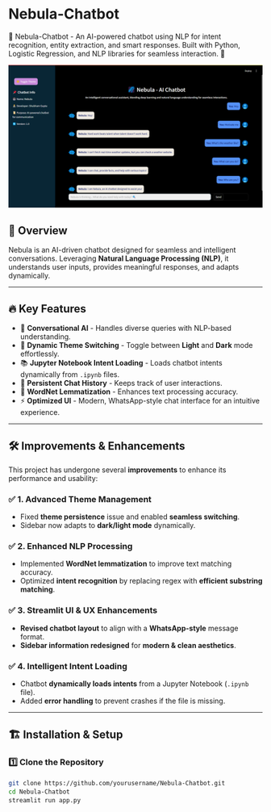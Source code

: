 # Nebula-Chatbot
🌌 Nebula-Chatbot - An AI-powered chatbot using NLP for intent recognition, entity extraction, and smart responses. Built with Python, Logistic Regression, and NLP libraries for seamless interaction. 🚀

![Nebula Chatbot UI](assets/nebula-screenshot.png)  

## 🚀 Overview  
Nebula is an AI-driven chatbot designed for seamless and intelligent conversations. Leveraging **Natural Language Processing (NLP)**, it understands user inputs, provides meaningful responses, and adapts dynamically.  

---

## 🔥 **Key Features**  
- 💬 **Conversational AI** - Handles diverse queries with NLP-based understanding.  
- 🎨 **Dynamic Theme Switching** - Toggle between **Light** and **Dark** mode effortlessly.  
- 📚 **Jupyter Notebook Intent Loading** - Loads chatbot intents dynamically from `.ipynb` files.  
- 🔄 **Persistent Chat History** - Keeps track of user interactions.  
- 🧠 **WordNet Lemmatization** - Enhances text processing accuracy.  
- ⚡ **Optimized UI** - Modern, WhatsApp-style chat interface for an intuitive experience.  

---

## 🛠️ **Improvements & Enhancements**  
This project has undergone several **improvements** to enhance its performance and usability:  

### ✅ **1. Advanced Theme Management**  
- Fixed **theme persistence** issue and enabled **seamless switching**.  
- Sidebar now adapts to **dark/light mode** dynamically.  

### ✅ **2. Enhanced NLP Processing**  
- Implemented **WordNet lemmatization** to improve text matching accuracy.  
- Optimized **intent recognition** by replacing regex with **efficient substring matching**.  

### ✅ **3. Streamlit UI & UX Enhancements**  
- **Revised chatbot layout** to align with a **WhatsApp-style** message format.  
- **Sidebar information redesigned** for **modern & clean aesthetics**.  

### ✅ **4. Intelligent Intent Loading**  
- Chatbot **dynamically loads intents** from a Jupyter Notebook (`.ipynb` file).  
- Added **error handling** to prevent crashes if the file is missing.  

---

## 🏗 **Installation & Setup**  

### **1️⃣ Clone the Repository**  
```bash
git clone https://github.com/yourusername/Nebula-Chatbot.git
cd Nebula-Chatbot
streamlit run app.py

